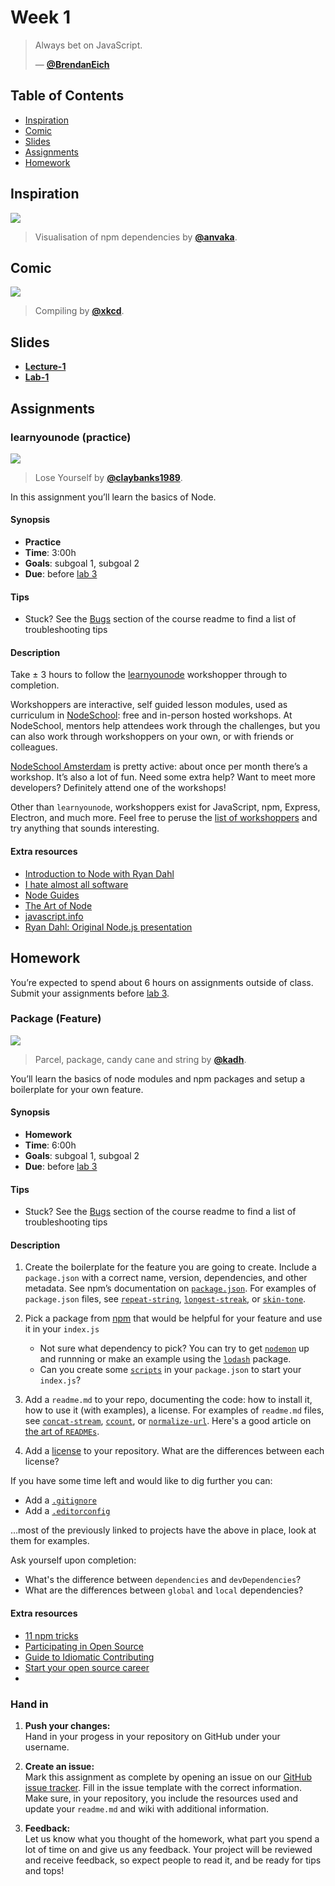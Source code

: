 # Week 1

> Always bet on JavaScript.
>
> — [**@BrendanEich**][quote-author]

## Table of Contents

*   [Inspiration](#inspiration)
*   [Comic](#comic)
*   [Slides](#slides)
*   [Assignments](#assignments)
*   [Homework](#homework)

## Inspiration

[![][inspiration-cover]][inspiration-link]

> Visualisation of npm dependencies by [**@anvaka**][inspiration-author].

## Comic

[![][comic-cover]][comic-link]

> Compiling by [**@xkcd**][comic-author].

## Slides
*   [**Lecture-1**][slides-lecture]
*   [**Lab-1**][slides-lab]

## Assignments

### learnyounode (practice)

[![][learnyounode-cover]][learnyounode-cover-source]

> Lose Yourself by [**@claybanks1989**][learnyounode-cover-author].

In this assignment you’ll learn the basics of Node.

#### Synopsis

*   **Practice**
*   **Time**: 3:00h
*   **Goals**: subgoal 1, subgoal 2
*   **Due**: before [lab 3][w3lab]

#### Tips

*   Stuck?  See the [Bugs][bugs] section of the course readme to find a list of
    troubleshooting tips

#### Description

Take ± 3 hours to follow the [learnyounode][] workshopper through to completion.

Workshoppers are interactive, self guided lesson modules, used as curriculum in
[NodeSchool][]: free and in-person hosted workshops.
At NodeSchool, mentors help attendees work through the challenges, but you can
also work through workshoppers on your own, or with friends or colleagues.

[NodeSchool Amsterdam][nsa] is pretty active: about once per month there’s a
workshop.
It’s also a lot of fun.
Need some extra help?
Want to meet more developers?
Definitely attend one of the workshops!

Other than `learnyounode`, workshoppers exist for JavaScript, npm, Express,
Electron, and much more.  Feel free to peruse the
[list of workshoppers][workshoppers] and try anything that sounds interesting.

#### Extra resources

*   [Introduction to Node with Ryan Dahl](https://youtu.be/jo_B4LTHi3I)
*   [I hate almost all software](http://tinyclouds.org/rant.html)
*   [Node Guides](https://nodejs.org/en/docs/guides/)
*   [The Art of Node](https://github.com/maxogden/art-of-node)
*   [javascript.info](https://javascript.info)
*   [Ryan Dahl: Original Node.js presentation](https://www.youtube.com/watch?v=ztspvPYybIY)

## Homework

You’re expected to spend about 6 hours on assignments outside of class. Submit your assignments before [lab 3][w3lab].

### Package (Feature)

[![][package-cover]][package-cover-source]

> Parcel, package, candy cane and string by
> [**@kadh**][package-cover-author].

You’ll learn the basics of node modules and npm packages and setup a boilerplate for your own feature.

#### Synopsis

*   **Homework**
*   **Time**: 6:00h
*   **Goals**: subgoal 1, subgoal 2
*   **Due**: before [lab 3][w3lab]

#### Tips

*   Stuck?  See the [Bugs][bugs] section of the course readme to find a list of
    troubleshooting tips

#### Description

1. Create the boilerplate for the feature you are going to create. Include a `package.json` with a correct name, version, dependencies, and other
metadata.
See npm’s documentation on [`package.json`](https://docs.npmjs.com/files/package.json).
For examples of `package.json` files, see
[`repeat-string`](https://github.com/jonschlinkert/repeat-string/blob/master/package.json),
[`longest-streak`](https://github.com/wooorm/longest-streak/blob/master/package.json),
or [`skin-tone`](https://github.com/sindresorhus/skin-tone/blob/master/package.json).

2. Pick a package from [npm][npmjs] that would be helpful for your feature and use it in your `index.js`
    * Not sure what dependency to pick? You can try to get [`nodemon`](https://nodemon.io/) up and runnning or make an example using the [`lodash`](https://lodash.com/) package.
    * Can you create some [`scripts`](https://docs.npmjs.com/misc/scripts) in your `package.json` to start your `index.js`?

3. Add a `readme.md` to your repo, documenting the code: how to install it, how to use
it (with examples), a license.
For examples  of `readme.md` files, see
[`concat-stream`](https://github.com/maxogden/concat-stream#readme),
[`ccount`](https://github.com/wooorm/ccount#readme),
or [`normalize-url`](https://github.com/sindresorhus/normalize-url#readme). Here's a good article on [the art of `READMEs`](https://github.com/noffle/art-of-readme).

4. Add a [license](https://help.github.com/articles/licensing-a-repository/) to your repository. What are the differences between each license?

If you have some time left and would like to dig further you can:

*   Add a [`.gitignore`](https://help.github.com/articles/ignoring-files/)
*   Add a [`.editorconfig`](http://editorconfig.org)

…most of the previously linked to projects have the above in place, look at
them for examples.

Ask yourself upon completion:
* What's the difference between `dependencies` and `devDependencies`?
* What are the differences between `global` and `local` dependencies?

#### Extra resources

*   [11 npm tricks](https://nodesource.com/blog/eleven-npm-tricks-that-will-knock-your-wombat-socks-off/)
*   [Participating in Open Source](https://github.com/btford/participating-in-open-source)
*   [Guide to Idiomatic Contributing](https://github.com/jonschlinkert/idiomatic-contributing)
*   [Start your open source career](https://blog.algolia.com/start-your-open-source-career/)
* [](https://www.youtube.com/watch?v=ztspvPYybIY)


### Hand in

1. **Push your changes:**  
Hand in your progess in your repository on GitHub under your username.

1. **Create an issue:**  
Mark this assignment as complete by opening an issue on our [GitHub issue tracker][issues]. Fill in the issue template with the correct information. Make sure, in your repository, you include the resources used and update your `readme.md` and wiki with additional information.

3. **Feedback:**  
Let us know what you thought of the homework, what part you spend a lot of time on and give us any feedback. Your project will be reviewed and receive feedback, so expect people to read it, and be ready for tips and tops!



[bugs]: readme.md#communication

[quote-author]: https://twitter.com/BrendanEich

[inspiration-cover]: assets/images/npmgraph.png

[inspiration-link]: http://npm.anvaka.com/#/view/2d/express

[inspiration-author]: https://github.com/anvaka

[comic-cover]: https://imgs.xkcd.com/comics/compiling.png

[comic-link]: https://www.xkcd.com/303/

[comic-author]: https://xkcd.com

[slides-lecture]: https://docs.google.com/presentation/d/1k7m98hB0hct_kL6fb7g5IbxI_YZqdPMmZApbAn8qYTo/edit?usp=sharing

[slides-lab]: https://docs.google.com/presentation/d/1vTD5Rm0aZW95BqOSekngZZkzsT6nghpPmkoFSAAr8Hw/edit?usp=sharing

[w3lab]: week-3.md

[w1a]: week-1.md#assignments

[learnyounode-cover]: assets/images/learnyounode.jpg

[learnyounode-cover-source]: https://unsplash.com/photos/GX8KBbVmC6c

[learnyounode-cover-author]: https://unsplash.com/@claybanks

[issues]: https://github.com/cmda-bt/be-course-18-19/issues/new/choose

[learnyounode]: https://github.com/workshopper/learnyounode#readme

[nodeschool]: https://nodeschool.io

[nsa]: https://nodeschool.io/amsterdam/

[workshoppers]: https://nodeschool.io/#workshopper-list

[package-cover]: assets/images/package.jpg

[package-cover-source]: https://unsplash.com/photos/fV4-DdSdcpI

[package-cover-author]: https://unsplash.com/@kadh

[npmjs]: https://www.npmjs.com/